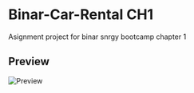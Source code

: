 # Binar-Car-Rental CH1

Asignment project for binar snrgy bootcamp chapter 1

## Preview
![Preview](https://github.com/prs3co/binar-car-rental-ch1.gif)
